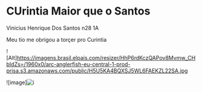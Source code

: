 # CUrintia Maior que o Santos

Vinicius Henrique Dos Santos n28 1A

Meu tio me obrigou a torçer pro Curintia

![Alt]https://imagens.brasil.elpais.com/resizer/HhP6rdKczQAPov8Mvmw_CHbIdZs=/1960x0/arc-anglerfish-eu-central-1-prod-prisa.s3.amazonaws.com/public/H5U5KA4BQXSJ5WL6FAEKZL22SA.jpg

![image]![i](https://github.com/Vinihenr/Vinihenr/assets/138480983/34e264d3-7830-43ad-a442-99ac94968e69)
